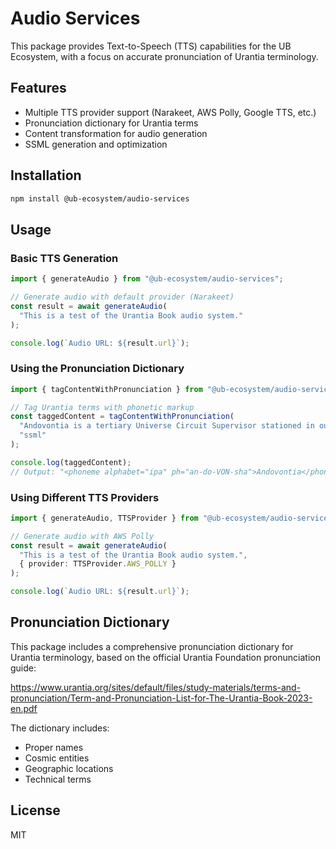 # Audio Services

This package provides Text-to-Speech (TTS) capabilities for the UB Ecosystem, with a focus on accurate pronunciation of Urantia terminology.

## Features

- Multiple TTS provider support (Narakeet, AWS Polly, Google TTS, etc.)
- Pronunciation dictionary for Urantia terms
- Content transformation for audio generation
- SSML generation and optimization

## Installation

```bash
npm install @ub-ecosystem/audio-services
```

## Usage

### Basic TTS Generation

```typescript
import { generateAudio } from "@ub-ecosystem/audio-services";

// Generate audio with default provider (Narakeet)
const result = await generateAudio(
  "This is a test of the Urantia Book audio system."
);

console.log(`Audio URL: ${result.url}`);
```

### Using the Pronunciation Dictionary

```typescript
import { tagContentWithPronunciation } from "@ub-ecosystem/audio-services";

// Tag Urantia terms with phonetic markup
const taggedContent = tagContentWithPronunciation(
  "Andovontia is a tertiary Universe Circuit Supervisor stationed in our local universe.",
  "ssml"
);

console.log(taggedContent);
// Output: "<phoneme alphabet="ipa" ph="an-do-VON-sha">Andovontia</phoneme> is a tertiary Universe Circuit Supervisor stationed in our local universe."
```

### Using Different TTS Providers

```typescript
import { generateAudio, TTSProvider } from "@ub-ecosystem/audio-services";

// Generate audio with AWS Polly
const result = await generateAudio(
  "This is a test of the Urantia Book audio system.",
  { provider: TTSProvider.AWS_POLLY }
);

console.log(`Audio URL: ${result.url}`);
```

## Pronunciation Dictionary

This package includes a comprehensive pronunciation dictionary for Urantia terminology, based on the official Urantia Foundation pronunciation guide:

https://www.urantia.org/sites/default/files/study-materials/terms-and-pronunciation/Term-and-Pronunciation-List-for-The-Urantia-Book-2023-en.pdf

The dictionary includes:

- Proper names
- Cosmic entities
- Geographic locations
- Technical terms

## License

MIT
